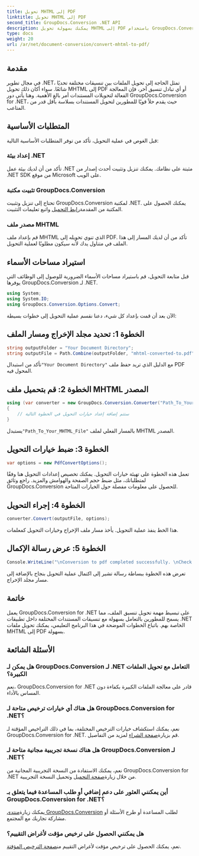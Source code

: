 ```yaml
---
title: تحويل MHTML إلى PDF
linktitle: تحويل MHTML إلى PDF
second_title: GroupDocs.Conversion .NET API
description: يمكنك بسهولة تحويل MHTML إلى PDF باستخدام GroupDocs.Conversion for .NET. قم بتبسيط التعامل مع المستندات باستخدام هذه المكتبة القوية.
type: docs
weight: 20
url: /ar/net/document-conversion/convert-mhtml-to-pdf/
---
```

## مقدمة
في مجال تطوير .NET، تمثل الحاجة إلى تحويل الملفات بين تنسيقات مختلفة تحديًا شائعًا. سواء أكان ذلك تحويل MHTML إلى PDF أو أي تبادل تنسيق آخر، فإن المعالجة الفعالة لتحويلات المستندات أمر بالغ الأهمية. وهنا يأتي دور GroupDocs.Conversion for .NET، حيث يقدم حلاً قويًا للمطورين لتحويل المستندات بسلاسة بأقل قدر من المتاعب.
## المتطلبات الأساسية
قبل الغوص في عملية التحويل، تأكد من توفر المتطلبات الأساسية التالية:
### إعداد بيئة .NET
تأكد من أن لديك بيئة عمل .NET مثبتة على نظامك. يمكنك تنزيل وتثبيت أحدث إصدار من .NET SDK من موقع Microsoft على الويب.
### تثبيت مكتبة GroupDocs.Conversion
تحتاج إلى تنزيل وتثبيت GroupDocs.Conversion لمكتبة .NET. يمكنك الحصول على المكتبة من المقدمة[رابط التحميل](https://releases.groupdocs.com/conversion/net/) واتبع تعليمات التثبيت.
### مصدر ملف MHTML
قم بإعداد ملف MHTML الذي تنوي تحويله إلى PDF. تأكد من أن لديك المسار إلى هذا الملف في متناول يدك لأنه سيكون مطلوبًا لعملية التحويل.

## استيراد مساحات الأسماء
قبل متابعة التحويل، قم باستيراد مساحات الأسماء الضرورية للوصول إلى الوظائف التي يوفرها GroupDocs.Conversion لـ .NET.

```csharp
using System;
using System.IO;
using GroupDocs.Conversion.Options.Convert;
```

الآن بعد أن قمت بإعداد كل شيء، دعنا نقسم عملية التحويل إلى خطوات بسيطة:
## الخطوة 1: تحديد مجلد الإخراج ومسار الملف
```csharp
string outputFolder = "Your Document Directory";
string outputFile = Path.Combine(outputFolder, "mhtml-converted-to.pdf");
```
تأكد من استبدال`"Your Document Directory"` مع الدليل الذي تريد حفظ ملف PDF المحول فيه.
## الخطوة 2: قم بتحميل ملف MHTML المصدر
```csharp
using (var converter = new GroupDocs.Conversion.Converter("Path_To_Your_MHTML_File"))
{
    // ستتم إضافة إعداد خيارات التحويل في الخطوة التالية
}
```
 يستبدل`"Path_To_Your_MHTML_File"` بالمسار الفعلي لملف MHTML المصدر.
## الخطوة 3: ضبط خيارات التحويل
```csharp
var options = new PdfConvertOptions();
```
تعمل هذه الخطوة على تهيئة خيارات التحويل. يمكنك تخصيص إعدادات التحويل هنا وفقًا لمتطلباتك، مثل ضبط حجم الصفحة والهوامش والمزيد. راجع وثائق GroupDocs.Conversion للحصول على معلومات مفصلة حول الخيارات المتاحة.
## الخطوة 4: إجراء التحويل
```csharp
converter.Convert(outputFile, options);
```
هذا الخط ينفذ عملية التحويل. يأخذ مسار ملف الإخراج وخيارات التحويل كمعلمات.
## الخطوة 5: عرض رسالة الإكمال
```csharp
Console.WriteLine("\nConversion to pdf completed successfully. \nCheck output in {0}", outputFolder);
```
تعرض هذه الخطوة ببساطة رسالة تشير إلى اكتمال عملية التحويل بنجاح بالإضافة إلى مسار مجلد الإخراج.

## خاتمة
يعمل GroupDocs.Conversion for .NET على تبسيط مهمة تحويل تنسيق الملف، مما يسمح للمطورين بالتعامل بسهولة مع تنسيقات المستندات المختلفة داخل تطبيقات .NET الخاصة بهم. باتباع الخطوات الموضحة في هذا البرنامج التعليمي، يمكنك تحويل ملفات MHTML إلى PDF بسهولة.
## الأسئلة الشائعة
### هل يمكن لـ GroupDocs.Conversion لـ .NET التعامل مع تحويل الملفات الكبيرة؟
نعم، GroupDocs.Conversion for .NET قادر على معالجة الملفات الكبيرة بكفاءة دون المساس بالأداء.
### هل هناك أي خيارات ترخيص متاحة لـ GroupDocs.Conversion for .NET؟
 نعم، يمكنك استكشاف خيارات الترخيص المختلفة، بما في ذلك التراخيص المؤقتة لـ GroupDocs.Conversion for .NET. قم بزيارة[صفحة الشراء](https://purchase.groupdocs.com/buy) لمزيد من التفاصيل.
### هل هناك نسخة تجريبية مجانية متاحة لـ GroupDocs.Conversion لـ .NET؟
نعم، يمكنك الاستفادة من النسخة التجريبية المجانية من GroupDocs.Conversion for .NET من خلال زيارة[صفحة التحميل](https://releases.groupdocs.com/) وتحميل النسخة التجريبية.
### أين يمكنني العثور على دعم إضافي أو طلب المساعدة فيما يتعلق بـ GroupDocs.Conversion for .NET؟
 يمكنك زيارة[منتدى GroupDocs.Conversion](https://forum.groupdocs.com/c/conversion/11) لطلب المساعدة أو طرح الأسئلة أو مشاركة تجاربك مع المجتمع.
### هل يمكنني الحصول على ترخيص مؤقت لأغراض التقييم؟
 نعم، يمكنك الحصول على ترخيص مؤقت لأغراض التقييم من[صفحة الترخيص المؤقتة](https://purchase.groupdocs.com/temporary-license/).